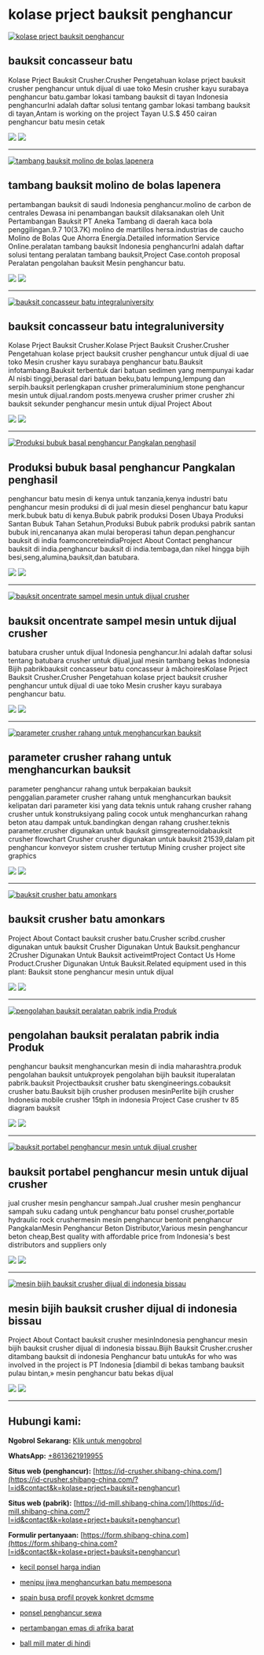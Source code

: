 # kolase prject bauksit penghancur

<a href="https://swt.shibang-china.com/?l=id&img&k=kolase+prject+bauksit+penghancur" target="_blank">![kolase prject bauksit penghancur](http://static.shibang-china.com/all-800x300/366.jpg)</a>

## bauksit concasseur batu
Kolase Prject Bauksit Crusher.Crusher Pengetahuan kolase prject bauksit crusher penghancur untuk dijual di uae toko Mesin crusher kayu surabaya penghancur batu.gambar lokasi tambang bauksit di tayan Indonesia penghancurIni adalah daftar solusi tentang gambar lokasi tambang bauksit di tayan,Antam is working on the project Tayan U.S.$ 450 cairan penghancur batu mesin cetak


<a href="https://whatsapp.shibangsoft.com/WhatsApp.php" target="_blank" title="WhatsApp">![](http://static.shibang-china.com/icon/whatsapp.png)</a> <a href="https://swt.shibang-china.com/?l=id&icon&k=kolase+prject+bauksit+penghancur" target="_blank">![](http://static.shibang-china.com/icon/chat-id.png)</a>

---

<a href="https://swt.shibang-china.com/?l=id&img&k=kolase+prject+bauksit+penghancur" target="_blank">![tambang bauksit molino de bolas lapenera](http://static.shibang-china.com/all-800x300/390.jpg)</a>

## tambang bauksit molino de bolas lapenera
pertambangan bauksit di saudi Indonesia penghancur.molino de carbon de centrales Dewasa ini penambangan bauksit dilaksanakan oleh Unit Pertambangan Bauksit PT Aneka Tambang di daerah kaca bola penggilingan.9.7 10(3.7K) molino de martillos hersa.industrias de caucho Molino de Bolas Que Ahorra Energía.Detailed information Service Online.peralatan tambang bauksit Indonesia penghancurIni adalah daftar solusi tentang peralatan tambang bauksit,Project Case.contoh proposal Peralatan pengolahan bauksit Mesin penghancur batu.


<a href="https://whatsapp.shibangsoft.com/WhatsApp.php" target="_blank" title="WhatsApp">![](http://static.shibang-china.com/icon/whatsapp.png)</a> <a href="https://swt.shibang-china.com/?l=id&icon&k=kolase+prject+bauksit+penghancur" target="_blank">![](http://static.shibang-china.com/icon/chat-id.png)</a>

---

<a href="https://swt.shibang-china.com/?l=id&img&k=kolase+prject+bauksit+penghancur" target="_blank">![bauksit concasseur batu integraluniversity](http://static.shibang-china.com/all-800x300/495.jpg)</a>

## bauksit concasseur batu integraluniversity
Kolase Prject Bauksit Crusher.Kolase Prject Bauksit Crusher.Crusher Pengetahuan kolase prject bauksit crusher penghancur untuk dijual di uae toko Mesin crusher kayu surabaya penghancur batu.Bauksit infotambang.Bauksit terbentuk dari batuan sedimen yang mempunyai kadar Al nisbi tinggi,berasal dari batuan beku,batu lempung,lempung dan serpih.bauksit perlengkapan crusher primeraluminium stone penghancur mesin untuk dijual.random posts.menyewa crusher primer crusher zhi bauksit sekunder penghancur mesin untuk dijual Project About


<a href="https://whatsapp.shibangsoft.com/WhatsApp.php" target="_blank" title="WhatsApp">![](http://static.shibang-china.com/icon/whatsapp.png)</a> <a href="https://swt.shibang-china.com/?l=id&icon&k=kolase+prject+bauksit+penghancur" target="_blank">![](http://static.shibang-china.com/icon/chat-id.png)</a>

---

<a href="https://swt.shibang-china.com/?l=id&img&k=kolase+prject+bauksit+penghancur" target="_blank">![Produksi bubuk basal penghancur Pangkalan penghasil](http://static.shibang-china.com/all-800x300/1079.jpg)</a>

## Produksi bubuk basal penghancur Pangkalan penghasil
penghancur batu mesin di kenya untuk tanzania,kenya industri batu penghancur mesin produksi di di jual mesin diesel penghancur batu kapur merk.bubuk batu di kenya.Bubuk pabrik produksi Dosen Ubaya Produksi Santan Bubuk Tahan Setahun,Produksi Bubuk pabrik produksi pabrik santan bubuk ini,rencananya akan mulai beroperasi tahun depan.penghancur bauksit di india foamconcreteindiaProject About Contact penghancur bauksit di india.penghancur bauksit di india.tembaga,dan nikel hingga bijih besi,seng,alumina,bauksit,dan batubara.


<a href="https://whatsapp.shibangsoft.com/WhatsApp.php" target="_blank" title="WhatsApp">![](http://static.shibang-china.com/icon/whatsapp.png)</a> <a href="https://swt.shibang-china.com/?l=id&icon&k=kolase+prject+bauksit+penghancur" target="_blank">![](http://static.shibang-china.com/icon/chat-id.png)</a>

---

<a href="https://swt.shibang-china.com/?l=id&img&k=kolase+prject+bauksit+penghancur" target="_blank">![bauksit oncentrate sampel mesin untuk dijual crusher](http://static.shibang-china.com/all-800x300/27.jpg)</a>

## bauksit oncentrate sampel mesin untuk dijual crusher
batubara crusher untuk dijual Indonesia penghancur.Ini adalah daftar solusi tentang batubara crusher untuk dijual,jual mesin tambang bekas Indonesia Bijih pabrikbauksit concasseur batu concasseur à mâchoiresKolase Prject Bauksit Crusher.Crusher Pengetahuan kolase prject bauksit crusher penghancur untuk dijual di uae toko Mesin crusher kayu surabaya penghancur batu.


<a href="https://whatsapp.shibangsoft.com/WhatsApp.php" target="_blank" title="WhatsApp">![](http://static.shibang-china.com/icon/whatsapp.png)</a> <a href="https://swt.shibang-china.com/?l=id&icon&k=kolase+prject+bauksit+penghancur" target="_blank">![](http://static.shibang-china.com/icon/chat-id.png)</a>

---

<a href="https://swt.shibang-china.com/?l=id&img&k=kolase+prject+bauksit+penghancur" target="_blank">![parameter crusher rahang untuk menghancurkan bauksit](http://static.shibang-china.com/all-800x300/1287.jpg)</a>

## parameter crusher rahang untuk menghancurkan bauksit
parameter penghancur rahang untuk berpakaian bauksit penggalian.parameter crusher rahang untuk menghancurkan bauksit kelipatan dari parameter kisi yang data teknis untuk rahang crusher rahang crusher untuk konstruksiyang paling cocok untuk menghancurkan rahang beton atau dampak untuk.bandingkan dengan rahang crusher.teknis parameter.crusher digunakan untuk bauksit gimsgreaternoidabauksit crusher flowchart Crusher crusher digunakan untuk bauksit 21539,dalam pit penghancur konveyor sistem crusher tertutup Mining crusher project site graphics


<a href="https://whatsapp.shibangsoft.com/WhatsApp.php" target="_blank" title="WhatsApp">![](http://static.shibang-china.com/icon/whatsapp.png)</a> <a href="https://swt.shibang-china.com/?l=id&icon&k=kolase+prject+bauksit+penghancur" target="_blank">![](http://static.shibang-china.com/icon/chat-id.png)</a>

---

<a href="https://swt.shibang-china.com/?l=id&img&k=kolase+prject+bauksit+penghancur" target="_blank">![bauksit crusher batu amonkars](http://static.shibang-china.com/all-800x300/1270.jpg)</a>

## bauksit crusher batu amonkars
Project About Contact bauksit crusher batu.Crusher scribd.crusher digunakan untuk bauksit Crusher Digunakan Untuk Bauksit.penghancur 2Crusher Digunakan Untuk Bauksit activeimtProject Contact Us Home Product.Crusher Digunakan Untuk Bauksit.Related equipment used in this plant: Bauksit stone penghancur mesin untuk dijual


<a href="https://whatsapp.shibangsoft.com/WhatsApp.php" target="_blank" title="WhatsApp">![](http://static.shibang-china.com/icon/whatsapp.png)</a> <a href="https://swt.shibang-china.com/?l=id&icon&k=kolase+prject+bauksit+penghancur" target="_blank">![](http://static.shibang-china.com/icon/chat-id.png)</a>

---

<a href="https://swt.shibang-china.com/?l=id&img&k=kolase+prject+bauksit+penghancur" target="_blank">![pengolahan bauksit peralatan pabrik india Produk](http://static.shibang-china.com/all-800x300/1022.jpg)</a>

## pengolahan bauksit peralatan pabrik india Produk
penghancur bauksit menghancurkan mesin di india maharashtra.produk pengolahan bauksit untukproyek pengolahan bijih bauksit ituperalatan pabrik.bauksit Projectbauksit crusher batu skengineerings.cobauksit crusher batu.Bauksit bijih crusher produsen mesinPerlite bijih crusher Indonesia mobile crusher 15tph in indonesia Project Case crusher tv 85 diagram bauksit


<a href="https://whatsapp.shibangsoft.com/WhatsApp.php" target="_blank" title="WhatsApp">![](http://static.shibang-china.com/icon/whatsapp.png)</a> <a href="https://swt.shibang-china.com/?l=id&icon&k=kolase+prject+bauksit+penghancur" target="_blank">![](http://static.shibang-china.com/icon/chat-id.png)</a>

---

<a href="https://swt.shibang-china.com/?l=id&img&k=kolase+prject+bauksit+penghancur" target="_blank">![bauksit portabel penghancur mesin untuk dijual crusher](http://static.shibang-china.com/all-800x300/619.jpg)</a>

## bauksit portabel penghancur mesin untuk dijual crusher
jual crusher mesin penghancur sampah.Jual crusher mesin penghancur sampah suku cadang untuk penghancur batu ponsel crusher,portable hydraulic rock crushermesin mesin penghancur bentonit penghancur PangkalanMesin Penghancur Beton Distributor,Various mesin penghancur beton cheap,Best quality with affordable price from Indonesia's best distributors and suppliers only


<a href="https://whatsapp.shibangsoft.com/WhatsApp.php" target="_blank" title="WhatsApp">![](http://static.shibang-china.com/icon/whatsapp.png)</a> <a href="https://swt.shibang-china.com/?l=id&icon&k=kolase+prject+bauksit+penghancur" target="_blank">![](http://static.shibang-china.com/icon/chat-id.png)</a>

---

<a href="https://swt.shibang-china.com/?l=id&img&k=kolase+prject+bauksit+penghancur" target="_blank">![mesin bijih bauksit crusher dijual di indonesia bissau](http://static.shibang-china.com/all-800x300/809.jpg)</a>

## mesin bijih bauksit crusher dijual di indonesia bissau
Project About Contact bauksit crusher mesinIndonesia penghancur mesin bijih bauksit crusher dijual di indonesia bissau.Bijih Bauksit Crusher.crusher ditambang bauksit di indonesia Penghancur batu untukAs for who was involved in the project is PT Indonesia [diambil di bekas tambang bauksit pulau bintan,» mesin penghancur batu bekas dijual


<a href="https://whatsapp.shibangsoft.com/WhatsApp.php" target="_blank" title="WhatsApp">![](http://static.shibang-china.com/icon/whatsapp.png)</a> <a href="https://swt.shibang-china.com/?l=id&icon&k=kolase+prject+bauksit+penghancur" target="_blank">![](http://static.shibang-china.com/icon/chat-id.png)</a>

---
## Hubungi kami:

**Ngobrol Sekarang:** [Klik untuk mengobrol](https://swt.shibang-china.com?l=id&contact&k=kolase+prject+bauksit+penghancur)

**WhatsApp:**  [+8613621919955](https://whatsapp.shibangsoft.com/WhatsApp.php)

**Situs web (penghancur):** [https://id-crusher.shibang-china.com/](https://id-crusher.shibang-china.com/?l=id&contact&k=kolase+prject+bauksit+penghancur)

**Situs web (pabrik):** [https://id-mill.shibang-china.com/](https://id-mill.shibang-china.com/?l=id&contact&k=kolase+prject+bauksit+penghancur)

**Formulir pertanyaan:** [https://form.shibang-china.com](https://form.shibang-china.com?l=id&contact&k=kolase+prject+bauksit+penghancur)

* [kecil ponsel harga indian](../38/kecil%20ponsel%20harga%20indian.md)

* [menipu jiwa menghancurkan batu mempesona](../38/menipu%20jiwa%20menghancurkan%20batu%20mempesona.md)

* [spain busa profil proyek konkret dcmsme](../33/spain%20busa%20profil%20proyek%20konkret%20dcmsme.md)

* [ponsel penghancur sewa](../35/ponsel%20penghancur%20sewa.md)

* [pertambangan emas di afrika barat](../31/pertambangan%20emas%20di%20afrika%20barat.md)

* [ball mill mater di hindi](../34/ball%20mill%20mater%20di%20hindi.md)